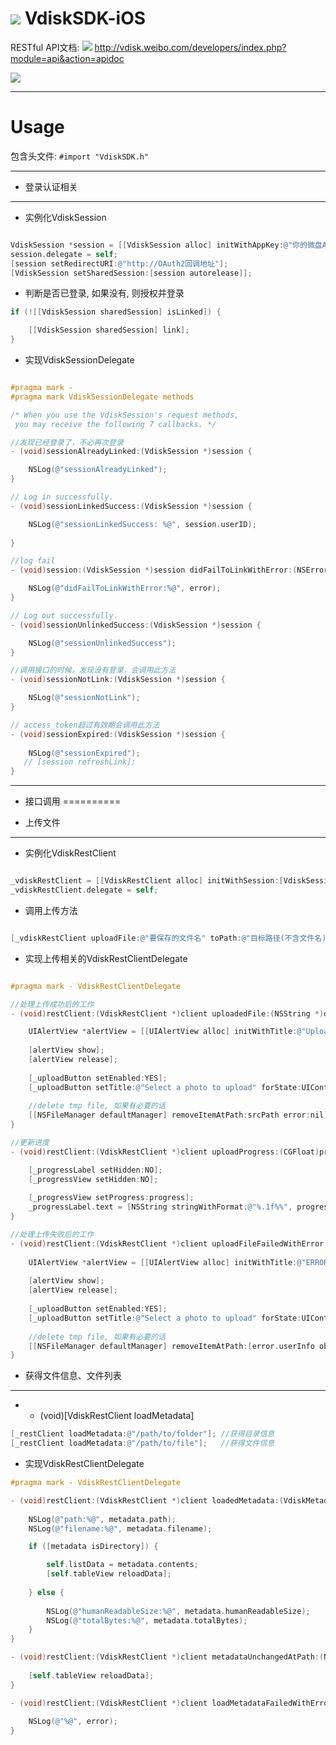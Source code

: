 [![](http://vdisk.me/static/images/vi/logo/32x32.png)](#) VdiskSDK-iOS
============
RESTful API文档:
[![](http://vdisk.me/static/images/vi/icon/16x16.png)](http://vdisk.weibo.com/developers/index.php?module=api&action=apidoc)
http://vdisk.weibo.com/developers/index.php?module=api&action=apidoc


[![](http://service.t.sina.com.cn/widget/qmd/1656360925/02781ba4/4.png)](http://weibo.com/u/1656360925?s=6uyXnP)

-----
Usage
=====

包含头文件: `#import "VdiskSDK.h"`

--------------
- 登录认证相关
--------------

- 实例化VdiskSession

```objective-c

VdiskSession *session = [[VdiskSession alloc] initWithAppKey:@"你的微盘AppKey" appSecret:@"你的微盘AppSecret" appRoot:@"sandbox"];
session.delegate = self;
[session setRedirectURI:@"http://OAuth2回调地址"];
[VdiskSession setSharedSession:[session autorelease]];

```

- 判断是否已登录, 如果没有, 则授权并登录


```objective-c
if (![[VdiskSession sharedSession] isLinked]) {

    [[VdiskSession sharedSession] link];
}
```


- 实现VdiskSessionDelegate

```objective-c

#pragma mark -
#pragma mark VdiskSessionDelegate methods

/* When you use the VdiskSession's request methods,
 you may receive the following 7 callbacks. */

//发现已经登录了，不必再次登录
- (void)sessionAlreadyLinked:(VdiskSession *)session {

    NSLog(@"sessionAlreadyLinked");
}

// Log in successfully.
- (void)sessionLinkedSuccess:(VdiskSession *)session {

    NSLog(@"sessionLinkedSuccess: %@", session.userID);
  
}

//log fail
- (void)session:(VdiskSession *)session didFailToLinkWithError:(NSError *)error {

    NSLog(@"didFailToLinkWithError:%@", error);
}

// Log out successfully.
- (void)sessionUnlinkedSuccess:(VdiskSession *)session {

    NSLog(@"sessionUnlinkedSuccess");
}

//调用接口的时候，发现没有登录，会调用此方法
- (void)sessionNotLink:(VdiskSession *)session {

    NSLog(@"sessionNotLink");
}

// access_token超过有效期会调用此方法
- (void)sessionExpired:(VdiskSession *)session {
    
    NSLog(@"sessionExpired");
   // [session refreshLink];
}
```

----------
- 接口调用
==========

- 上传文件
----------


- 实例化VdiskRestClient

```objective-c

_vdiskRestClient = [[VdiskRestClient alloc] initWithSession:[VdiskSession sharedSession]];
_vdiskRestClient.delegate = self;

```

- 调用上传方法

```objective-c

[_vdiskRestClient uploadFile:@"要保存的文件名" toPath:@"目标路径(不含文件名)" withParentRev:nil fromPath:@"本地文件全路径"];

```
- 实现上传相关的VdiskRestClientDelegate

```objective-c

#pragma mark - VdiskRestClientDelegate

//处理上传成功后的工作
- (void)restClient:(VdiskRestClient *)client uploadedFile:(NSString *)destPath from:(NSString *)srcPath metadata:(VdiskMetadata *)metadata {

    UIAlertView *alertView = [[UIAlertView alloc] initWithTitle:@"Upload success!" message:@"Please look at the metadata object" delegate:nil cancelButtonTitle:@"Okay" otherButtonTitles:nil];
    
    [alertView show];
    [alertView release];
    
    [_uploadButton setEnabled:YES];
    [_uploadButton setTitle:@"Select a photo to upload" forState:UIControlStateNormal];
    
    //delete tmp file, 如果有必要的话
    [[NSFileManager defaultManager] removeItemAtPath:srcPath error:nil];
}

//更新进度
- (void)restClient:(VdiskRestClient *)client uploadProgress:(CGFloat)progress forFile:(NSString *)destPath from:(NSString *)srcPath {

    [_progressLabel setHidden:NO];
    [_progressView setHidden:NO];
    
    [_progressView setProgress:progress];
    _progressLabel.text = [NSString stringWithFormat:@"%.1f%%", progress*100.0f];
}

//处理上传失败后的工作
- (void)restClient:(VdiskRestClient *)client uploadFileFailedWithError:(NSError *)error {
    
    UIAlertView *alertView = [[UIAlertView alloc] initWithTitle:@"ERROR!!" message:[NSString stringWithFormat:@"Error!\n----------------\nerrno:%d\n%@\%@\n----------------", error.code, error.localizedDescription, [error userInfo]] delegate:nil cancelButtonTitle:@"Okay" otherButtonTitles:nil];
    
    [alertView show];
    [alertView release];
    
    [_uploadButton setEnabled:YES];
    [_uploadButton setTitle:@"Select a photo to upload" forState:UIControlStateNormal];
       
    //delete tmp file, 如果有必要的话
    [[NSFileManager defaultManager] removeItemAtPath:[error.userInfo objectForKey:@"sourcePath"] error:nil];
}

```

- 获得文件信息、文件列表
------------------------

- - (void)[VdiskRestClient loadMetadata]

```objective-c
[_restClient loadMetadata:@"/path/to/folder"]; //获得目录信息
[_restClient loadMetadata:@"/path/to/file"];   //获得文件信息
```

- 实现VdiskRestClientDelegate

```objective-c
#pragma mark - VdiskRestClientDelegate

- (void)restClient:(VdiskRestClient *)client loadedMetadata:(VdiskMetadata *)metadata {
    
    NSLog(@"path:%@", metadata.path);
    NSLog(@"filename:%@", metadata.filename);

    if ([metadata isDirectory]) {

        self.listData = metadata.contents;
        [self.tableView reloadData];
        
    } else {
    
        NSLog(@"humanReadableSize:%@", metadata.humanReadableSize);
        NSLog(@"totalBytes:%@", metadata.totalBytes);
    }  
}

- (void)restClient:(VdiskRestClient *)client metadataUnchangedAtPath:(NSString *)path {
    
    [self.tableView reloadData];
}

- (void)restClient:(VdiskRestClient *)client loadMetadataFailedWithError:(NSError *)error {
    
    NSLog(@"%@", error);
}
```
